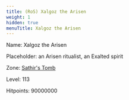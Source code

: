 ```yaml
---
title: (RoS) Xalgoz the Arisen
weight: 1
hidden: true
menuTitle: Xalgoz the Arisen
---
```


Name: Xalgoz the Arisen

Placeholder: an Arisen ritualist, an Exalted spirit

Zone: [Sathir's Tomb](/en/ros/exploration/sathirs_tomb)

Level: 113

Hitpoints: 90000000